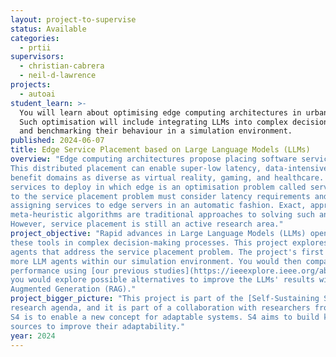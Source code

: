 ```yaml
---
layout: project-to-supervise
status: Available
categories:
  - prtii
supervisors:
  - christian-cabrera
  - neil-d-lawrence
projects:
  - autoai
student_learn: >-
  You will learn about optimising edge computing architectures in urban environments.
  Such optimisation will include integrating LLMs into complex decision-making processes, 
  and benchmarking their behaviour in a simulation environment.
published: 2024-06-07
title: Edge Service Placement based on Large Language Models (LLMs)
overview: "Edge computing architectures propose placing software services closer to end users. 
This distributed placement can enable super-low latency, data-intensive applications that can 
benefit domains as diverse as virtual reality, gaming, and healthcare. The decision of what 
services to deploy in which edge is an optimisation problem called service placement. Solutions 
to the service placement problem must consider latency requirements and resource constraints while 
assigning services to edge servers in an automatic fashion. Exact, approximation, heuristics, and 
meta-heuristic algorithms are traditional approaches to solving such an optimisation problem. 
However, service placement is still an active research area."
project_objective: "Rapid advances in Large Language Models (LLMs) open new opportunities to include 
these tools in complex decision-making processes. This project explores the inclusion of LLMs as software 
agents that address the service placement problem. The project's first step would be integrating one or 
more LLM agents within our simulation environment. You would then compare the LLMs-based service placement 
performance using [our previous studies](https://ieeexplore.ieee.org/abstract/document/9681330). Finally, 
you would explore possible alternatives to improve the LLMs' results with techniques such as Retrieved 
Augmented Generation (RAG)."
project_bigger_picture: "This project is part of the [Self-Sustaining Software Systems (S4)](https://arxiv.org/abs/2401.11370) 
research agenda, and it is part of a collaboration with researchers from Trinity College Dublin. The goal behind 
S4 is to enable a new concept for adaptable systems. S4 aims to build knowledge loops between different knowledge
sources to improve their adaptability."
year: 2024
---
```

